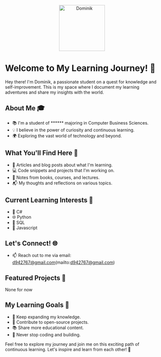 <div align="center">
  <img src="https://cdn.discordapp.com/attachments/1129706095737315360/1154456231411462215/healavatar2.png" alt="Dominik" width="150">
</div>

# Welcome to My Learning Journey! 🚀

Hey there! I'm Dominik, a passionate student on a quest for knowledge and self-improvement. This is my space where I document my learning adventures and share my insights with the world.

## About Me 🎓

- 📚 I'm a student of ****** majoring in Computer Business Sciences.
- 💡 I believe in the power of curiosity and continuous learning.
- 🌍 Exploring the vast world of technology and beyond.

## What You'll Find Here 📖

- 🧠 Articles and blog posts about what I'm learning.
- 💻 Code snippets and projects that I'm working on.
- 📝 Notes from books, courses, and lectures.
- 📬 My thoughts and reflections on various topics.

## Current Learning Interests 🌟

- 🚀 C#
- 🌐 Python
- 🤖 SQL
- 🧪 Javascript

## Let's Connect! 🌐

- 📫 Reach out to me via email: d942767@gmail.com(mailto:d942767@gmail.com)

## Featured Projects 🚀

None for now 

## My Learning Goals 🎯

- 🌱 Keep expanding my knowledge.
- 🔭 Contribute to open-source projects.
- 📚 Share more educational content.
- 🚧 Never stop coding and building.

Feel free to explore my journey and join me on this exciting path of continuous learning. Let's inspire and learn from each other! 🌟


